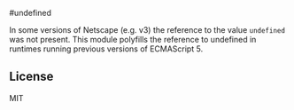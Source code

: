 #undefined

In some versions of Netscape (e.g. v3) the reference to the value `undefined` was not present. This module polyfills the reference to undefined in runtimes running previous versions of ECMAScript 5.


## License
MIT